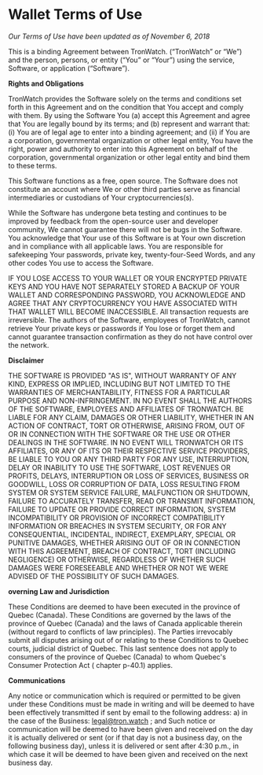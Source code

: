 #
# Wallet Terms of Use

_Our Terms of Use have been updated as of November 6, 2018_

This is a binding Agreement between TronWatch. (“TronWatch” or “We”) and the person, persons, or entity (“You” or “Your”) using the service, Software, or application (“Software”).

**Rights and Obligations**

TronWatch provides the Software solely on the terms and conditions set forth in this Agreement and on the condition that You accept and comply with them. By using the Software You (a) accept this Agreement and agree that You are legally bound by its terms; and (b) represent and warrant that: (i) You are of legal age to enter into a binding agreement; and (ii) if You are a corporation, governmental organization or other legal entity, You have the right, power and authority to enter into this Agreement on behalf of the corporation, governmental organization or other legal entity and bind them to these terms.

This Software functions as a free, open source. The Software does not constitute an account where We or other third parties serve as financial intermediaries or custodians of Your cryptocurrencies(s).

While the Software has undergone beta testing and continues to be improved by feedback from the open-source user and developer community, We cannot guarantee there will not be bugs in the Software. You acknowledge that Your use of this Software is at Your own discretion and in compliance with all applicable laws. You are responsible for safekeeping Your passwords, private key, twenty-four-Seed Words, and any other codes You use to access the Software.

IF YOU LOSE ACCESS TO YOUR WALLET OR YOUR ENCRYPTED PRIVATE KEYS AND YOU HAVE NOT SEPARATELY STORED A BACKUP OF YOUR WALLET AND CORRESPONDING PASSWORD, YOU ACKNOWLEDGE AND AGREE THAT ANY CRYPTOCURRENCY YOU HAVE ASSOCIATED WITH THAT WALLET WILL BECOME INACCESSIBLE. All transaction requests are irreversible. The authors of the Software, employees of TronWatch,  cannot retrieve Your private keys or passwords if You lose or forget them and cannot guarantee transaction confirmation as they do not have control over the network.


**Disclaimer**

THE SOFTWARE IS PROVIDED "AS IS", WITHOUT WARRANTY OF ANY KIND, EXPRESS OR IMPLIED, INCLUDING BUT NOT LIMITED TO THE WARRANTIES OF MERCHANTABILITY, FITNESS FOR A PARTICULAR PURPOSE AND NON-INFRINGEMENT. IN NO EVENT SHALL THE AUTHORS OF THE SOFTWARE, EMPLOYEES AND AFFILIATES OF TRONWATCH. BE LIABLE FOR ANY CLAIM, DAMAGES OR OTHER LIABILITY, WHETHER IN AN ACTION OF CONTRACT, TORT OR OTHERWISE, ARISING FROM, OUT OF OR IN CONNECTION WITH THE SOFTWARE OR THE USE OR OTHER DEALINGS IN THE SOFTWARE.
IN NO EVENT WILL TRONWATCH OR ITS AFFILIATES, OR ANY OF ITS OR THEIR RESPECTIVE SERVICE PROVIDERS, BE LIABLE TO YOU OR ANY THIRD PARTY FOR ANY USE, INTERRUPTION, DELAY OR INABILITY TO USE THE SOFTWARE, LOST REVENUES OR PROFITS, DELAYS, INTERRUPTION OR LOSS OF SERVICES, BUSINESS OR GOODWILL, LOSS OR CORRUPTION OF DATA, LOSS RESULTING FROM SYSTEM OR SYSTEM SERVICE FAILURE, MALFUNCTION OR SHUTDOWN, FAILURE TO ACCURATELY TRANSFER, READ OR TRANSMIT INFORMATION, FAILURE TO UPDATE OR PROVIDE CORRECT INFORMATION, SYSTEM INCOMPATIBILITY OR PROVISION OF INCORRECT COMPATIBILITY INFORMATION OR BREACHES IN SYSTEM SECURITY, OR FOR ANY CONSEQUENTIAL, INCIDENTAL, INDIRECT, EXEMPLARY, SPECIAL OR PUNITIVE DAMAGES, WHETHER ARISING OUT OF OR IN CONNECTION WITH THIS AGREEMENT, BREACH OF CONTRACT, TORT (INCLUDING NEGLIGENCE) OR OTHERWISE, REGARDLESS OF WHETHER SUCH DAMAGES WERE FORESEEABLE AND WHETHER OR NOT WE WERE ADVISED OF THE POSSIBILITY OF SUCH DAMAGES.

**overning Law and Jurisdiction**

These Conditions are deemed to have been executed in the province of Quebec (Canada). These
Conditions are governed by the laws of the province of Quebec (Canada) and the laws of Canada
applicable therein (without regard to conflicts of law principles). The Parties irrevocably submit all
disputes arising out of or relating to these Conditions to Quebec courts, judicial district of Quebec.
This last sentence does not apply to consumers of the province of Quebec (Canada) to whom
Quebec's Consumer Protection Act ( chapter p-40.1) applies.


**Communications**

Any notice or communication which is required or permitted to be given under these Conditions
must be made in writing and will be deemed to have been effectively transmitted if sent by email to
the following address:
a) in the case of the Business:  legal@tron.watch ; and
Such notice or communication will be deemed to have been given and received on the day it is
actually delivered or sent (or if that day is not a business day, on the following business day), unless
it is delivered or sent after 4:30 p.m., in which case it will be deemed to have been given and
received on the next business day.
